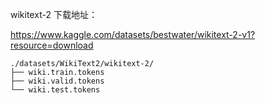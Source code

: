 wikitext-2 下载地址：

https://www.kaggle.com/datasets/bestwater/wikitext-2-v1?resource=download

```
./datasets/WikiText2/wikitext-2/
├── wiki.train.tokens
├── wiki.valid.tokens
└── wiki.test.tokens
```
